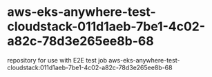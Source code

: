 # aws-eks-anywhere-test-cloudstack-011d1aeb-7be1-4c02-a82c-78d3e265ee8b-68
repository for use with E2E test job aws-eks-anywhere-test-cloudstack:011d1aeb-7be1-4c02-a82c-78d3e265ee8b-68

